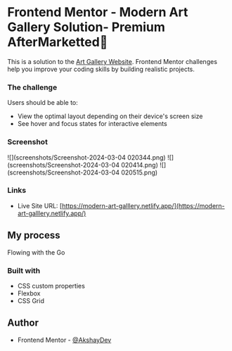 # Frontend Mentor - Modern Art Gallery Solution- Premium AfterMarketted🤫

This is a solution to the [Art Gallery Website](https://www.frontendmentor.io/challenges/art-gallery-website-yVdrZlxyA). Frontend Mentor challenges help you improve your coding skills by building realistic projects. 



### The challenge

Users should be able to:

- View the optimal layout depending on their device's screen size
- See hover and focus states for interactive elements

### Screenshot

![](screenshots/Screenshot-2024-03-04 020344.png)
![](screenshots/Screenshot-2024-03-04 020414.png)
![](screenshots/Screenshot-2024-03-04 020515.png)

### Links

- Live Site URL: [https://modern-art-galllery.netlify.app/](https://modern-art-galllery.netlify.app/)

## My process
Flowing with the Go

### Built with

- CSS custom properties
- Flexbox
- CSS Grid




## Author
- Frontend Mentor - [@AkshayDev](https://www.frontendmentor.io/profile/Akshoo)
